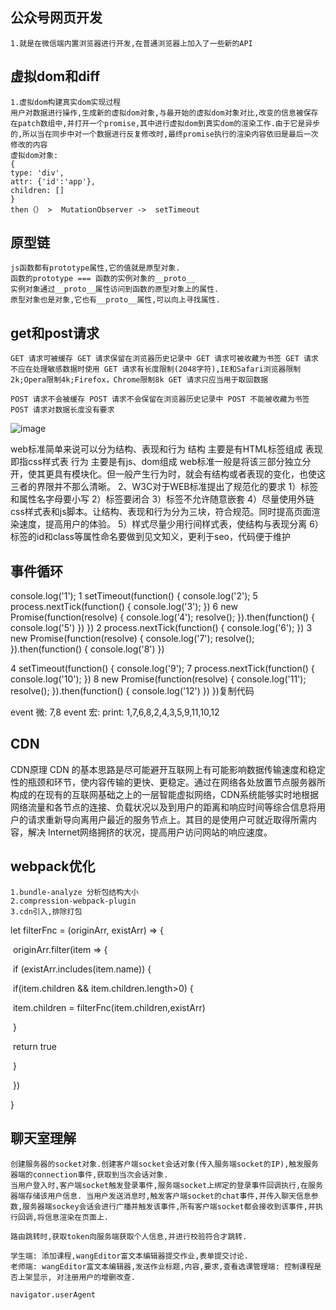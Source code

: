 ## 公众号网页开发

```
1.就是在微信端内置浏览器进行开发,在普通浏览器上加入了一些新的API
```

## 虚拟dom和diff

```
1.虚拟dom构建真实dom实现过程
用户对数据进行操作,生成新的虚拟dom对象,与最开始的虚拟dom对象对比,改变的信息被保存在patch数组中,并打开一个promise,其中进行虚拟dom到真实dom的渲染工作.由于它是异步的,所以当在同步中对一个数据进行反复修改时,最终promise执行的渲染内容依旧是最后一次修改的内容
虚拟dom对象:
{
type: 'div',
attr: {'id':'app'},
children: []
}
then（） >  MutationObserver ->  setTimeout
```

## 原型链

```
js函数都有prototype属性,它的值就是原型对象.
函数的prototype === 函数的实例对象的__proto__
实例对象通过__proto__属性访问到函数的原型对象上的属性.
原型对象也是对象,它也有__proto__属性,可以向上寻找属性.
```

## get和post请求

```
GET 请求可被缓存 GET 请求保留在浏览器历史记录中 GET 请求可被收藏为书签 GET 请求不应在处理敏感数据时使用 GET 请求有长度限制(2048字符),IE和Safari浏览器限制2k;Opera限制4k;Firefox，Chrome限制8k GET 请求只应当用于取回数据
```

```
POST 请求不会被缓存 POST 请求不会保留在浏览器历史记录中 POST 不能被收藏为书签 POST 请求对数据长度没有要求
```

![image](https://user-images.githubusercontent.com/34148615/53062591-3d846300-34fc-11e9-8d0f-4063d9ff3398.png)

web标准简单来说可以分为结构、表现和行为
结构 主要是有HTML标签组成
表现 即指css样式表
行为 主要是有js、dom组成
web标准一般是将该三部分独立分开，使其更具有模块化。但一般产生行为时，就会有结构或者表现的变化，也使这三者的界限并不那么清晰。
2、W3C对于WEB标准提出了规范化的要求
1）标签和属性名字母要小写
2）标签要闭合
3）标签不允许随意嵌套
4）尽量使用外链css样式表和js脚本。让结构、表现和行为分为三块，符合规范。同时提高页面渲染速度，提高用户的体验。
5）样式尽量少用行间样式表，使结构与表现分离
6）标签的id和class等属性命名要做到见文知义，更利于seo，代码便于维护



## 事件循环

console.log('1');
1 setTimeout(function() {
    console.log('2');
    5 process.nextTick(function() {
        console.log('3');
    })
    6 new Promise(function(resolve) {
        console.log('4');
        resolve();
    }).then(function() {
        console.log('5')
    })
})
 2 process.nextTick(function() {
    console.log('6');
})
 3 new Promise(function(resolve) {
    console.log('7');
    resolve();
}).then(function() {
    console.log('8')
})

4 setTimeout(function() {
    console.log('9');
    7 process.nextTick(function() {
        console.log('10');
    })
    8 new Promise(function(resolve) {
        console.log('11');
        resolve();
    }).then(function() {
        console.log('12')
    })
})复制代码

event 微: 7,8   event 宏:             print: 1,7,6,8,2,4,3,5,9,11,10,12

## CDN

CDN原理
CDN 的基本思路是尽可能避开互联网上有可能影响数据传输速度和稳定性的瓶颈和环节，使内容传输的更快、更稳定。通过在网络各处放置节点服务器所构成的在现有的互联网基础之上的一层智能虚拟网络，CDN系统能够实时地根据网络流量和各节点的连接、负载状况以及到用户的距离和响应时间等综合信息将用户的请求重新导向离用户最近的服务节点上。其目的是使用户可就近取得所需内容，解决 Internet网络拥挤的状况，提高用户访问网站的响应速度。

## webpack优化

```
1.bundle-analyze 分析包结构大小
2.compression-webpack-plugin
3.cdn引入,排除打包
```

let filterFnc = (originArr, existArr) => {

​	originArr.filter(item => {

​			if (existArr.includes(item.name)) {

​				if(item.children && item.children.length>0) {

​						item.children = filterFnc(item.children,existArr)

​				}

​				return true

​			}

​	})

}

## 聊天室理解

```
创建服务器的socket对象.创建客户端socket会话对象(传入服务端socket的IP),触发服务器端的connection事件,获取到当次会话对象.
当用户登入时,客户端socket触发登录事件,服务端socket上绑定的登录事件回调执行,在服务器端存储该用户信息. 当用户发送消息时,触发客户端socket的chat事件,并传入聊天信息参数,服务器端sockey会话会进行广播并触发该事件,所有客户端socket都会接收到该事件,并执行回调,将信息渲染在页面上.
```

```
路由跳转时,获取token向服务端获取个人信息,并进行校验符合才跳转.

学生端: 添加课程,wangEditor富文本编辑器提交作业,表单提交讨论.
老师端: wangEditor富文本编辑器,发送作业标题,内容,要求,查看选课管理端: 控制课程是否上架显示, 对注册用户的增删改查.

navigator.userAgent
```

